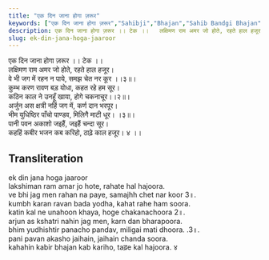 ```yaml
---
title: "एक दिन जाना होगा ज़रूर"
keywords: ["एक दिन जाना होगा ज़रूर","Sahibji","Bhajan","Sahib Bandgi Bhajan","Sant Kabir Bhajan","bhajan lyrics","साहिब बंदगी भजन","भजन"]
description: एक दिन जाना होगा ज़रूर ।। टेक ।।   लक्षिमण राम अमर जो होते, रहते हाल हजूर।   वे भी जग में रहन न पाये, समझ चेत नर कूर ।।३॥।    कुम्भ करण रावण बड़ योधा
slug: ek-din-jana-hoga-jaaroor
---
```


  
   एक दिन जाना होगा ज़रूर ।। टेक ।।  
लक्षिमण राम अमर जो होते, रहते हाल हजूर।  
वे भी जग में रहन न पाये, समझ चेत नर कूर ।।३॥।  
 कुम्भ करण रावण बड़ योधा, कहत रहे हम सूर।  
कठिन काल ने उनहूँ खाया, होगे चकनाचूर।।२॥।  
अर्जुन अस क्षत्री नहिं जग में, कर्ण दान भरपूर।  
भीम युधिष्ठिर पाँचो पाण्डव, मिलिगै माटी धूर। ।३॥।  
पानी पवन अकाशो जइहैं, जइहैं चन्दा सूर।  
कहहिं कबीर भजन कब करिहो, ठाढ़े काल हजूर। ४ ।।  


## Transliteration

  
   ek din jana hoga jaaroor      
lakshiman ram amar jo hote, rahate hal hajoora.  
ve bhi jag men rahan na paye, samajhh chet nar koor  3॥.  
 kumbh karan ravan bada yodha, kahat rahe ham soora.  
katin kal ne unahoon khaya, hoge chakanachoora 2॥.  
arjun as kshatri nahin jag men, karn dan bharapoora.  
bhim yudhishtir panacho pandav, miligai mati dhoora. .3॥.  
pani pavan akasho jaihain, jaihain chanda soora.  
kahahin kabir bhajan kab kariho, taढ़e kal hajoora. ४    

  